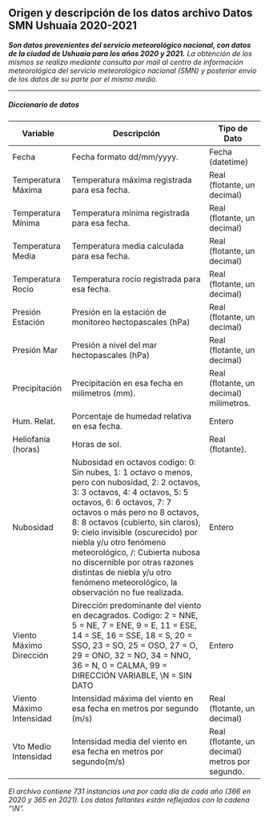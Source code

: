 ## Origen y descripción de los datos archivo Datos SMN Ushuaia 2020-2021
***Son datos provenientes del servicio meteorológico nacional, con datos de la ciudad de Ushuaia para los años 2020 y 2021.***
*La obtención de los mismos se realizo mediante consulta por mail al centro de información meteorológica del servicio meteorológico nacional (SMN) y posterior envio de los datos de su parte por el mismo medio.*

------------


##### Diccionario de datos
| Variable | Descripción | Tipo de Dato   |
| ------------ | ------------ | ------------ |
| Fecha | Fecha formato dd/mm/yyyy. | Fecha (datetime) |
| Temperatura Máxima | Temperatura máxima registrada para esa fecha. | Real (flotante, un decimal) |
| Temperatura Mínima | Temperatura mínima registrada para esa fecha. | Real (flotante, un decimal) |
| Temperatura Media | Temperatura media calculada para esa fecha. | Real (flotante, un decimal) |
| Temperatura Rocío | Temperatura rocío registrada para esa fecha. | Real (flotante, un decimal) |
| Presión Estación | Presión en la estación de monitoreo hectopascales (hPa) | Real (flotante, un decimal)  |
| Presión Mar | Presión a nivel del mar hectopascales (hPa) | Real (flotante, un decimal) |
| Precipitación | Precipitación en esa fecha en milimetros (mm).  | Real (flotante, un decimal) milímetros. |
| Hum. Relat. | Porcentaje de humedad relativa en esa fecha. | Entero |
| Heliofanía (horas) | Horas de sol. | Real (flotante). |
| Nubosidad | Nubosidad en octavos codigo: 0: Sin nubes, 1: 1 octavo o menos, pero con nubosidad, 2: 2 octavos, 3: 3 octavos, 4: 4 octavos, 5: 5 octavos, 6: 6 octavos, 7: 7 octavos o más pero no 8 octavos, 8: 8 octavos (cubierto, sin claros), 9: cielo invisible (oscurecido) por niebla y/u otro fenómeno meteorológico, /: Cubierta nubosa no discernible por otras razones distintas de niebla y/u otro fenómeno meteorológico, la observación no fue realizada. | Entero |
| Viento Máximo Dirección | Dirección predominante del viento en decagrados. Codigo: 2 = NNE, 5 = NE, 7 = ENE, 9 = E, 11 = ESE, 14 = SE, 16 = SSE, 18 = S, 20 = SSO, 23 = SO, 25 = OSO, 27 = O, 29 = ONO, 32 = NO, 34 = NNO, 36 = N, 0 = CALMA, 99 = DIRECCIÓN VARIABLE, \N = SIN DATO | Entero   |
| Viento Máximo Intensidad | Intensidad máxima del viento en esa fecha en metros por segundo (m/s) | Real (flotante, un decimal) |
| Vto Medio Intensidad | Intensidad media del viento en esa fecha en metros por segundo(m/s) | Real (flotante, un decimal) metros por segundo. |

*El archivo contiene 731 instancias una por cada día de cada año (366 en 2020 y 365 en 2021).
Los datos faltantes están reflejados con la cadena “\N".*
